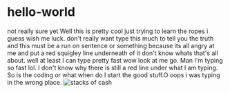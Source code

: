 # hello-world
not really sure yet
Well this is pretty cool just trying to learn the ropes i guess wish me luck. don't really want type this much to tell you the truth and this must be a run on sentence or something because its all angry at me and put a red squigley line underneath of it don't know whats that's all about. well at least I can type pretty fast wow look at me go. Man I'm typing so fast lol. I don't know why there is still a red line under what I am typing.
So is the coding or what when do I start the good stuff.O oops i was typing in the wrong place.
![stacks of cash](https://cloud.githubusercontent.com/assets/18448215/14504637/760de016-016a-11e6-860d-f312a9ca50cd.jpg)
